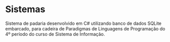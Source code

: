 Sistemas
========

Sistema de padaria desenvolvido em C# utilizando banco de dados SQLite embarcado, para cadeira de Paradigmas de Linguagens de Programação do 4º período do curso de Sistema de Informação.
